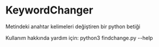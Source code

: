 # KeywordChanger
Metindeki anahtar kelimeleri değiştiren bir python betiği

Kullanım hakkında yardım için: python3 findchange.py --help
